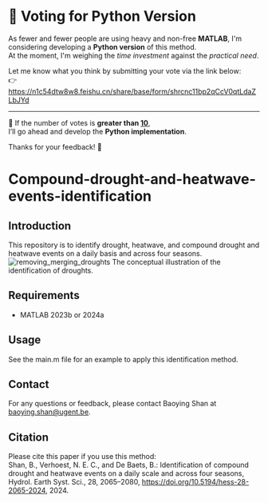# 🐍 Voting for Python Version

As fewer and fewer people are using heavy and non-free **MATLAB**, I'm considering developing a **Python version** of this method.  
At the moment, I'm weighing the *time investment* against the *practical need*.  

Let me know what you think by submitting your vote via the link below:  
👉 <https://n1c54dtw8w8.feishu.cn/share/base/form/shrcnc11bp2qCcV0qtLdaZLbJYd>

---

💬 If the number of votes is **greater than <u>10</u>**,  
I’ll go ahead and develop the **Python implementation**.

Thanks for your feedback! 🙌



# Compound-drought-and-heatwave-events-identification

## Introduction
This repository is to identify drought, heatwave, and compound drought and heatwave events on a daily basis and across four seasons. 
![removing_merging_droughts](https://github.com/user-attachments/assets/d3ef0d66-4684-44f3-a7e9-0d09c69d6237) The conceptual illustration of the identification of droughts.

## Requirements
- MATLAB 2023b or 2024a

## Usage
See the main.m file for an example to apply this identification method.

## Contact
For any questions or feedback, please contact Baoying Shan at baoying.shan@ugent.be.

## Citation
Please cite this paper if you use this method:  
Shan, B., Verhoest, N. E. C., and De Baets, B.: Identification of compound drought and heatwave events on a daily scale and across four seasons, Hydrol. Earth Syst. Sci., 28, 2065–2080, https://doi.org/10.5194/hess-28-2065-2024, 2024.


